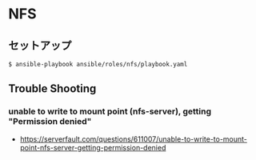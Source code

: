 # NFS

## セットアップ

```
$ ansible-playbook ansible/roles/nfs/playbook.yaml
```

## Trouble Shooting

### unable to write to mount point (nfs-server), getting "Permission denied"

- https://serverfault.com/questions/611007/unable-to-write-to-mount-point-nfs-server-getting-permission-denied
